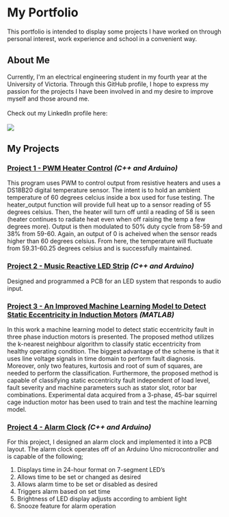 # My Portfolio
This portfolio is intended to display some projects I have worked on through personal interest, work experience and school in a convenient way.
## About Me
Currently, I'm an electrical engineering student in my fourth year at the University of Victoria. Through this GitHub profile, I hope to express my passion for the projects I have been involved in and my desire to improve myself and those around me.
<br/><br/>Check out my LinkedIn profile here:
<br/><br/>
[![][linkedInIcon]](https://www.linkedin.com/in/bjvoss/)

[linkedInIcon]: https://github.com/cgriffs/image_icons/blob/main/IconFolder/socialsicons/icons8-linkedin-50.png

[webIcon]: https://github.com/cgriffs/image_icons/blob/main/IconFolder/socialsicons/icons8-website-50.png

## My Projects
### [Project 1 - PWM Heater Control](https://github.com/brandenjvoss/PWM_heater_control) *(C++ and Arduino)*
This program uses PWM to control output from resistive heaters and uses a DS18B20 digital temperature sensor. The intent is to hold an ambient temperature of 60 degrees celcius inside a box used for fuse testing. The heater_output function will provide full heat up to a sensor reading of 55 degrees celsius. Then, the heater will turn off until a reading of 58 is seen (heater continues to radiate heat even when off raising the temp a few degrees more). Output is then modulated to 50% duty cycle from 58-59 and 38% from 59-60. Again, an output of 0 is acheived when the sensor reads higher than 60 degrees celsius. From here, the temperature will fluctuate from 59.31-60.25 degrees celsius and is successfully maintained.
### [Project 2 - Music Reactive LED Strip](https://github.com/brandenjvoss/music_reactive_LED_strip) *(C++ and Arduino)*
Designed and programmed a PCB for an LED system that responds to audio input.
### [Project 3 - An Improved Machine Learning Model to Detect Static Eccentricity in Induction Motors](https://github.com/brandenjvoss/Electric_motor_fault_detection) *(MATLAB)*
In this work a machine learning model to detect static eccentricity fault in three phase induction motors is presented. The proposed method utilizes the k-nearest neighbour algorithm to classify static eccentricity from healthy operating condition. The biggest advantage of the scheme is that it uses line voltage signals in time domain to perform fault diagnosis. Moreover, only two features, kurtosis and root of sum of squares, are needed to perform the classification. Furthermore, the proposed method is capable of classifying static eccentricity fault independent of load level, fault severity and machine parameters such as stator slot, rotor bar combinations. Experimental data acquired from a 3-phase, 45-bar squirrel cage induction motor has been used to train and test the machine learning model.
### [Project 4 - Alarm Clock](https://github.com/brandenjvoss/alarm_clock) *(C++ and Arduino)*
For this project, I designed an alarm clock and implemented it into a PCB layout. The alarm clock operates off of an Arduino Uno microcontroller and is capable of the following;
  1.	Displays time in 24-hour format on 7-segment LED’s
  2.	Allows time to be set or changed as desired
  3.	Allows alarm time to be set or disabled as desired
  4.	Triggers alarm based on set time
  5.	Brightness of LED display adjusts according to ambient light
  6.	Snooze feature for alarm operation
